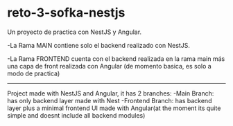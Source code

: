 # reto-3-sofka-nestjs

Un proyecto de practica con NestJS y Angular.

-La Rama MAIN contiene solo el backend realizado con NestJS.

-La Rama FRONTEND cuenta con el backend realizada en la rama main más una capa de front realizada con Angular (de momento basica, es solo a modo de practica)

----------------------------------

Project made with NestJS and Angular, it has 2 branches:
-Main Branch: has only backend layer made with Nest
-Frontend Branch: has backend layer plus a minimal frontend UI made with Angular(at the moment its quite simple and doesnt include all backend modules)
